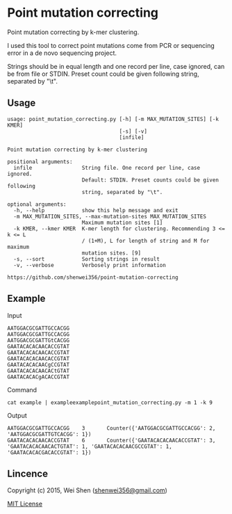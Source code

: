 Point mutation correcting
========

Point mutation correcting by k-mer clustering.

I used this tool to correct point mutations come from PCR or sequencing error in a de novo sequencing project.

Strings should be in equal length and one record per line, case ignored, can be 
from file or STDIN. Preset count could be given following string, separated by "\t".


Usage
-----

    usage: point_mutation_correcting.py [-h] [-m MAX_MUTATION_SITES] [-k KMER]
                                        [-s] [-v]
                                        [infile]
    
    Point mutation correcting by k-mer clustering
    
    positional arguments:
      infile                String file. One record per line, case ignored.
                            Default: STDIN. Preset counts could be given following
                            string, separated by "\t".
    
    optional arguments:
      -h, --help            show this help message and exit
      -m MAX_MUTATION_SITES, --max-mutation-sites MAX_MUTATION_SITES
                            Maximum mutation sites [1]
      -k KMER, --kmer KMER  K-mer length for clustering. Recommending 3 <= k <= L
                            / (1+M), L for length of string and M for maximum
                            mutation sites. [9]
      -s, --sort            Sorting strings in result
      -v, --verbose         Verbosely print information
    
    https://github.com/shenwei356/point-mutation-correcting


Example
-----



Input
   
    AATGGACGCGATTGCCACGG
    AATGGACGCGATTGCCACGG
    AATGGACGCGATTGtCACGG
    GAATACACACAACACCGTAT
    GAATACACACAACACCGTAT
    GAATACACACAACACCGTAT
    GAATACACACAACgCCGTAT
    GAATACACACAACACtGTAT
    GAATACACACgACACCGTAT
    
Command

    cat example | exampleexamplepoint_mutation_correcting.py -m 1 -k 9
    
Output

    AATGGACGCGATTGCCACGG    3       Counter({'AATGGACGCGATTGCCACGG': 2, 'AATGGACGCGATTGTCACGG': 1})
    GAATACACACAACACCGTAT    6       Counter({'GAATACACACAACACCGTAT': 3, 'GAATACACACAACACTGTAT': 1, 'GAATACACACAACGCCGTAT': 1, 'GAATACACACGACACCGTAT': 1})

Lincence
-------

Copyright (c) 2015, Wei Shen (shenwei356@gmail.com)


[MIT License](https://github.com/shenwei356/point-mutation-correcting/blob/master/LICENSE)